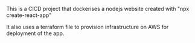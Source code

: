 This is a CICD project that dockerises a nodejs website created with "npx create-react-app"

It also uses a terraform file to provision infrastructure on AWS for deployment of the app.